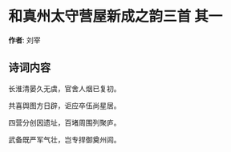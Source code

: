 # 和真州太守营屋新成之韵三首  其一

**作者**: 刘宰

## 诗词内容

长淮清晏久无虞，官舍人烟已复初。

共喜舆图方日辟，讵应卒伍尚星居。

四营分创因遗址，百堵周围列聚庐。

武备既严军气壮，岂专捍御奠州闾。


